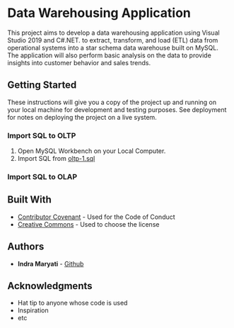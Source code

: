 # Data Warehousing Application

This project aims to develop a data warehousing application using Visual Studio 2019 and C#.NET. to extract, transform, and load (ETL) data from operational systems into a star schema data warehouse built on MySQL. The application will also perform basic analysis on the data to provide insights into customer behavior and sales trends.

## Getting Started

These instructions will give you a copy of the project up and running on
your local machine for development and testing purposes. See deployment
for notes on deploying the project on a live system.

### Import SQL to OLTP

1. Open MySQL Workbench on your Local Computer.
2. Import SQL from [oltp-1.sql](DW_ETL_Example/Resources/SQL/oltp-1.sql)

### Import SQL to OLAP



## Built With

  - [Contributor Covenant](https://www.contributor-covenant.org/) - Used
    for the Code of Conduct
  - [Creative Commons](https://creativecommons.org/) - Used to choose
    the license

## Authors

  - **Indra Maryati** -
    [Github](https://github.com/indramaryati)

## Acknowledgments

  - Hat tip to anyone whose code is used
  - Inspiration
  - etc
